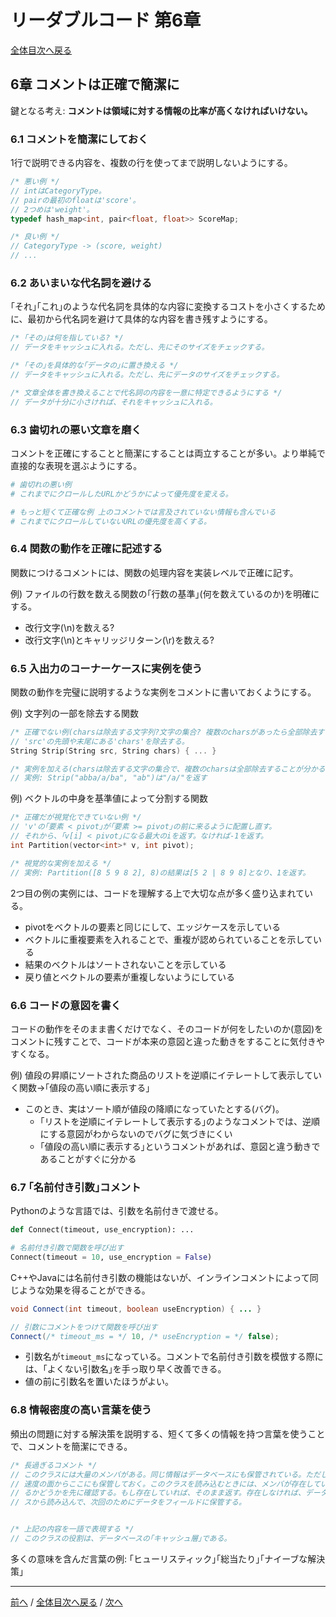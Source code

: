 # リーダブルコード 第6章
[全体目次へ戻る](index.md)

## 6章 コメントは正確で簡潔に
鍵となる考え: **コメントは領域に対する情報の比率が高くなければいけない。**

### 6.1 コメントを簡潔にしておく
1行で説明できる内容を、複数の行を使ってまで説明しないようにする。

```cpp
/* 悪い例 */
// intはCategoryType。
// pairの最初のfloatは'score'。
// 2つめは'weight'。
typedef hash_map<int, pair<float, float>> ScoreMap;

/* 良い例 */
// CategoryType -> (score, weight)
// ...
```

### 6.2 あいまいな代名詞を避ける
｢それ｣｢これ｣のような代名詞を具体的な内容に変換するコストを小さくするために、最初から代名詞を避けて具体的な内容を書き残すようにする。

```c
/* ｢その｣は何を指している? */
// データをキャッシュに入れる。ただし、先にそのサイズをチェックする。

/* ｢その｣を具体的な｢データの｣に置き換える */
// データをキャッシュに入れる。ただし、先にデータのサイズをチェックする。

/* 文章全体を書き換えることで代名詞の内容を一意に特定できるようにする */
// データが十分に小さければ、それをキャッシュに入れる。
```

### 6.3 歯切れの悪い文章を磨く
コメントを正確にすることと簡潔にすることは両立することが多い。より単純で直接的な表現を選ぶようにする。

```py
# 歯切れの悪い例
# これまでにクロールしたURLかどうかによって優先度を変える。

# もっと短くて正確な例 上のコメントでは言及されていない情報も含んでいる
# これまでにクロールしていないURLの優先度を高くする。
```

### 6.4 関数の動作を正確に記述する
関数につけるコメントには、関数の処理内容を実装レベルで正確に記す。

例) ファイルの行数を数える関数の｢行数の基準｣(何を数えているのか)を明確にする。
- 改行文字(\n)を数える?
- 改行文字(\n)とキャリッジリターン(\r)を数える?

### 6.5 入出力のコーナーケースに実例を使う
関数の動作を完璧に説明するような実例をコメントに書いておくようにする。

例) 文字列の一部を除去する関数
```cpp
/* 正確でない例(charsは除去する文字列?文字の集合? 複数のcharsがあったら全部除去する?1つだけ?) */
// 'src'の先頭や末尾にある'chars'を除去する。
String Strip(String src, String chars) { ... }

/* 実例を加える(charsは除去する文字の集合で、複数のcharsは全部除去することが分かる) */
// 実例: Strip("abba/a/ba", "ab")は"/a/"を返す
```

例) ベクトルの中身を基準値によって分割する関数
```cpp
/* 正確だが視覚化できていない例 */
// 'v'の｢要素 < pivot｣が｢要素 >= pivot｣の前に来るように配置し直す。
// それから、｢v[i] < pivot｣になる最大のiを返す。なければ-1を返す。
int Partition(vector<int>* v, int pivot);

/* 視覚的な実例を加える */
// 実例: Partition([8 5 9 8 2], 8)の結果は[5 2 | 8 9 8]となり、1を返す。
```

2つ目の例の実例には、コードを理解する上で大切な点が多く盛り込まれている。
- pivotをベクトルの要素と同じにして、エッジケースを示している
- ベクトルに重複要素を入れることで、重複が認められていることを示している
- 結果のベクトルはソートされないことを示している
- 戻り値とベクトルの要素が重複しないようにしている

### 6.6 コードの意図を書く
コードの動作をそのまま書くだけでなく、そのコードが何をしたいのか(意図)をコメントに残すことで、コードが本来の意図と違った動きをすることに気付きやすくなる。

例) 値段の昇順にソートされた商品のリストを逆順にイテレートして表示していく関数→｢値段の高い順に表示する｣
- このとき、実はソート順が値段の降順になっていたとする(バグ)。
  + ｢リストを逆順にイテレートして表示する｣のようなコメントでは、逆順にする意図がわからないのでバグに気づきにくい
  + ｢値段の高い順に表示する｣というコメントがあれば、意図と違う動きであることがすぐに分かる

### 6.7 ｢名前付き引数｣コメント
Pythonのような言語では、引数を名前付きで渡せる。
```py
def Connect(timeout, use_encryption): ...

# 名前付き引数で関数を呼び出す
Connect(timeout = 10, use_encryption = False)
```

C++やJavaには名前付き引数の機能はないが、インラインコメントによって同じような効果を得ることができる。
```java
void Connect(int timeout, boolean useEncryption) { ... }

// 引数にコメントをつけて関数を呼び出す
Connect(/* timeout_ms = */ 10, /* useEncryption = */ false);
```

- 引数名が`timeout_ms`になっている。コメントで名前付き引数を模倣する際には、｢よくない引数名｣を手っ取り早く改善できる。
- 値の前に引数名を置いたほうがよい。

### 6.8 情報密度の高い言葉を使う
頻出の問題に対する解決策を説明する、短くて多くの情報を持つ言葉を使うことで、コメントを簡潔にできる。

```c
/* 長過ぎるコメント */
// このクラスには大量のメンバがある。同じ情報はデータベースにも保管されている。ただし、
// 速度の面からここにも保管しておく。このクラスを読み込むときには、メンバが存在してい
// るかどうかを先に確認する。もし存在していれば、そのまま返す。存在しなければ、データベー
// スから読み込んで、次回のためにデータをフィールドに保管する。


/* 上記の内容を一語で表現する */
// このクラスの役割は、データベースの｢キャッシュ層｣である。
```

多くの意味を含んだ言葉の例: ｢ヒューリスティック｣｢総当たり｣｢ナイーブな解決策｣

***

[前へ](c5.md) /
[全体目次へ戻る](index.md) /
[次へ](c7.md)
